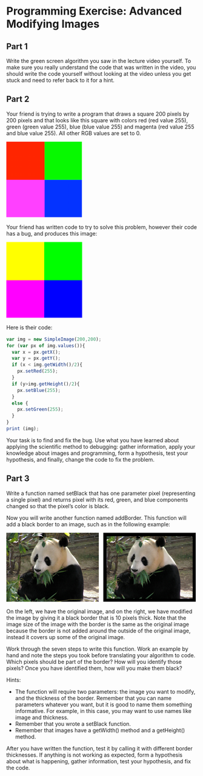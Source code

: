 # Programming Exercise: Advanced Modifying Images

## Part 1 
Write the green screen algorithm you saw in the lecture video yourself. To make sure you really understand the code that was written in the video, you should write the code yourself without looking at the video unless you get stuck and need to refer back to it for a hint. 

## Part 2 
Your friend is trying to write a program that draws a square 200 pixels by 200 pixels and that looks like this square with colors red (red value 255), green (green value 255), blue (blue value 255) and magenta (red value 255 and blue value 255). All other RGB values are set to 0.

<img src="./pt2-output.png">

Your friend has written code to try to solve this problem, however their code has a bug, and produces this image:

<img src="./pt2-wrong-output.png">

Here is their code: 
```javascript
var img = new SimpleImage(200,200);
for (var px of img.values()){
  var x = px.getX();
  var y = px.getY();
  if (x < img.getWidth()/2){
    px.setRed(255);
  }
  if (y>img.getHeight()/2){
    px.setBlue(255);
  }
  else {
    px.setGreen(255);
  }
}
print (img);
```

Your task is to find and fix the bug. Use what you have learned about applying the scientific method to debugging: gather information, apply your knowledge about images and programming, form a hypothesis, test your hypothesis, and finally, change the code to fix the problem.

## Part 3
Write a function named setBlack that has one parameter pixel (representing a single pixel) and returns pixel with its red, green, and blue components changed so that the pixel’s color is black.

Now you will write another function named addBorder. This function will add a black border to an image, such as in the following example:

<img src="./pt3-input-output.png"  width=500>

On the left, we have the original image, and on the right, we have modified the image by giving it a black border that is 10 pixels thick. Note that the image size of the image with the border is the same as the original image because the border is not added around the outside of the original image, instead it covers up some of the original image.

Work through the seven steps to write this function. Work an example by hand and note the steps you took before translating your algorithm to code. Which pixels should be part of the border? How will you identify those pixels? Once you have identified them, how will you make them black?  

Hints: 
- The function will require two parameters: the image you want to modify, and the thickness of the border. Remember that you can name parameters whatever you want, but it is good to name them something informative. For example, in this case, you may want to use names like image and thickness. 
- Remember that you wrote a setBlack function. 
- Remember that images have a getWidth() method and a getHeight() method.

After you have written the function, test it by calling it with different border thicknesses. If anything is not working as expected, form a hypothesis about what is happening, gather information, test your hypothesis, and fix the code.